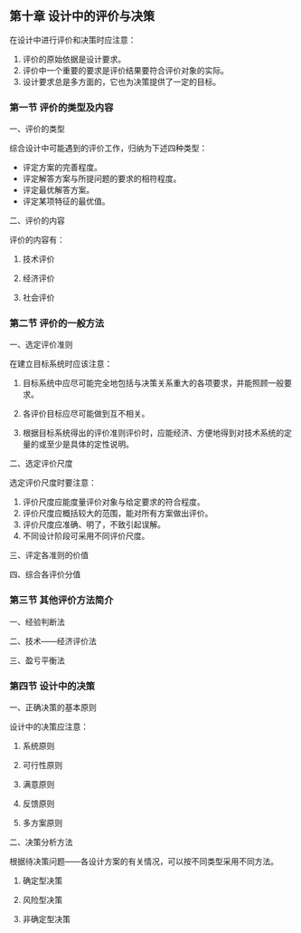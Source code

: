 ## 第十章 设计中的评价与决策 ##

在设计中进行评价和决策时应注意：

1. 评价的原始依据是设计要求。
2. 评价中一个重要的要求是评价结果要符合评价对象的实际。
3. 设计要求总是多方面的，它也为决策提供了一定的目标。

### 第一节 评价的类型及内容 ###

一、评价的类型

综合设计中可能遇到的评价工作，归纳为下述四种类型：

- 评定方案的完善程度。
- 评定解答方案与所提问题的要求的相符程度。
- 评定最优解答方案。
- 评定某项特征的最优值。

二、评价的内容

评价的内容有：

1. 技术评价

2. 经济评价

3. 社会评价

### 第二节 评价的一般方法 ###

一、选定评价准则

在建立目标系统时应该注意：

1. 目标系统中应尽可能完全地包括与决策关系重大的各项要求，并能照顾一般要求。

2. 各评价目标应尽可能做到互不相关。

3. 根据目标系统得出的评价准则评价时，应能经济、方便地得到对技术系统的定量的或至少是具体的定性说明。

二、选定评价尺度

选定评价尺度时要注意：

1. 评价尺度应能度量评价对象与给定要求的符合程度。
2. 评价尺度应概括较大的范围，能对所有方案做出评价。
3. 评价尺度应准确、明了，不致引起误解。
4. 不同设计阶段可采用不同评价尺度。

三、评定各准则的价值

四、综合各评价分值

### 第三节 其他评价方法简介 ###

一、经验判断法

二、技术——经济评价法

三、盈亏平衡法

### 第四节 设计中的决策 ###

一、正确决策的基本原则

设计中的决策应注意：

1. 系统原则

2. 可行性原则

3. 满意原则

4. 反馈原则

5. 多方案原则

二、决策分析方法

根据待决策问题——各设计方案的有关情况，可以按不同类型采用不同方法。

1. 确定型决策

2. 风险型决策

3. 非确定型决策

